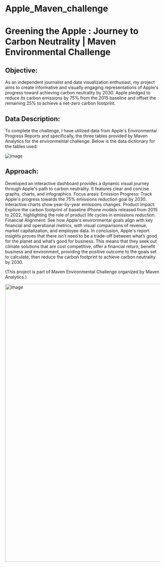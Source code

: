 # Apple_Maven_challenge
# Greening the Apple : Journey to Carbon Neutrality | Maven Environmental Challenge

## Objective:
As an independent journalist and data visualization enthusiast, my project aims to create informative and visually engaging representations of Apple's progress toward achieving carbon neutrality by 2030. Apple pledged to reduce its carbon emissions by 75% from the 2015 baseline and offset the remaining 25% to achieve a net-zero carbon footprint.

## Data Description:
To complete the challenge, I have utilized data from Apple's Environmental Progress Reports 
and specifically, the three tables provided by Maven Analytics for the environmental challenge.
Below is the data dictionary for the tables used:

![image](https://github.com/Mansi-2706/Apple_Maven_challenge/assets/131741818/b459f256-b783-402f-b06b-e0acacd318fb)

## Approach:
Developed an interactive dashboard provides a dynamic visual journey through Apple's path to carbon neutrality. It features clear and concise graphs, charts, and infographics. Focus areas:
Emission Progress: Track Apple's progress towards the 75% emissions reduction goal by 2030. Interactive charts show year-by-year emissions changes.
Product Impact: Explore the carbon footprint of baseline iPhone models released from 2015 to 2022, highlighting the role of product life cycles in emissions reduction.
Financial Alignment: See how Apple's environmental goals align with key financial and operational metrics, with visual comparisons of revenue, market capitalization, and employee data.
In conclusion, Apple's report insights proves that there isn’t need to be a trade-off between what’s good for the planet and what’s good for business. This means that they seek out climate solutions that are cost competitive, offer a financial return, benefit business and environment, providing the positive outcome to the goals set to calculate, then reduce the carbon footprint to achieve carbon neutrality by 2030. 

(This project is part of Maven Environmental Challenge organized by Maven Analytics.)

<img width="900" alt="image" src="https://github.com/Mansi-2706/Apple_Maven_challenge/assets/131741818/14c65c41-324a-4de5-ba36-7f36a2fe5604">

